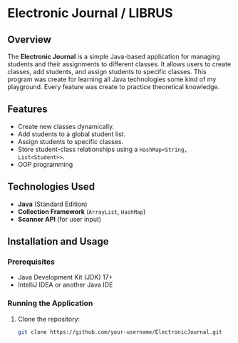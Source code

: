 # Electronic Journal / LIBRUS 

## Overview

The **Electronic Journal** is a simple Java-based application for managing students and their assignments to different classes. It allows users to create classes, add students, and assign students to specific classes.
This program was create for learning all Java technologies some kind of my playground. Every feature was create to practice theoretical knowledge.

## Features
- Create new classes dynamically.
- Add students to a global student list.
- Assign students to specific classes.
- Store student-class relationships using a `HashMap<String, List<Student>>`.
- OOP programming


## Technologies Used
- **Java** (Standard Edition)
- **Collection Framework** (`ArrayList`, `HashMap`)
- **Scanner API** (for user input)

## Installation and Usage
### Prerequisites
- Java Development Kit (JDK) 17+
- IntelliJ IDEA or another Java IDE

### Running the Application
1. Clone the repository:
   ```sh
   git clone https://github.com/your-username/ElectronicJournal.git
